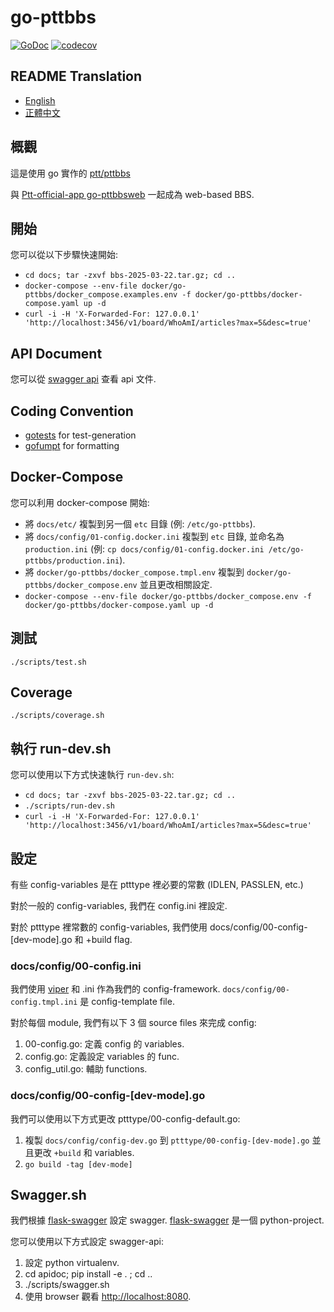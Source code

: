 # go-pttbbs

[![GoDoc](https://pkg.go.dev/badge/github.com/Ptt-official-app/go-pttbbs?status.svg)](https://pkg.go.dev/github.com/Ptt-official-app/go-pttbbs?tab=doc)
[![codecov](https://codecov.io/gh/Ptt-official-app/go-pttbbs/branch/main/graph/badge.svg)](https://codecov.io/gh/Ptt-official-app/go-pttbbs)

## README Translation

* [English](https://github.com/Ptt-official-app/go-pttbbs/blob/main/README.en.md)
* [正體中文](https://github.com/Ptt-official-app/go-pttbbs/blob/main/README.zh-TW.md)

## 概觀

這是使用 go 實作的 [ptt/pttbbs](https://github.com/ptt/pttbbs)

與 [Ptt-official-app go-pttbbsweb](https://github.com/ptt-official-app/go-pttbbsweb) 一起成為 web-based BBS.

## 開始

您可以從以下步驟快速開始:

* `cd docs; tar -zxvf bbs-2025-03-22.tar.gz; cd ..`
* `docker-compose --env-file docker/go-pttbbs/docker_compose.examples.env -f docker/go-pttbbs/docker-compose.yaml up -d`
* `curl -i -H 'X-Forwarded-For: 127.0.0.1' 'http://localhost:3456/v1/board/WhoAmI/articles?max=5&desc=true'`

## API Document

您可以從 [swagger api](https://doc-pttbbs.devptt.dev) 查看 api 文件.

## Coding Convention

* [gotests](https://github.com/cweill/gotests) for test-generation
* [gofumpt](https://github.com/mvdan/gofumpt) for formatting

## Docker-Compose

您可以利用 docker-compose 開始:

* 將 `docs/etc/` 複製到另一個 `etc` 目錄 (例: `/etc/go-pttbbs`).
* 將 `docs/config/01-config.docker.ini` 複製到 `etc` 目錄, 並命名為 `production.ini` (例: `cp docs/config/01-config.docker.ini /etc/go-pttbbs/production.ini`).
* 將 `docker/go-pttbbs/docker_compose.tmpl.env` 複製到 `docker/go-pttbbs/docker_compose.env` 並且更改相關設定.
* `docker-compose --env-file docker/go-pttbbs/docker_compose.env -f docker/go-pttbbs/docker-compose.yaml up -d`

## 測試

```
./scripts/test.sh
```

## Coverage

```
./scripts/coverage.sh
```

## 執行 run-dev.sh

您可以使用以下方式快速執行 `run-dev.sh`:

* `cd docs; tar -zxvf bbs-2025-03-22.tar.gz; cd ..`
* `./scripts/run-dev.sh`
* `curl -i -H 'X-Forwarded-For: 127.0.0.1' 'http://localhost:3456/v1/board/WhoAmI/articles?max=5&desc=true'`

## 設定

有些 config-variables 是在 ptttype 裡必要的常數 (IDLEN, PASSLEN, etc.)

對於一般的 config-variables, 我們在 config.ini 裡設定.

對於 ptttype 裡常數的 config-variables, 我們使用 docs/config/00-config-[dev-mode].go 和 +build flag.

### docs/config/00-config.ini

我們使用 [viper](https://github.com/spf13/viper) 和 .ini 作為我們的 config-framework.
`docs/config/00-config.tmpl.ini` 是 config-template file.

對於每個 module, 我們有以下 3 個 source files 來完成 config:

1. 00-config.go: 定義 config 的 variables.
2. config.go: 定義設定 variables 的 func.
3. config_util.go: 輔助 functions.

### docs/config/00-config-\[dev-mode\].go

我們可以使用以下方式更改 ptttype/00-config-default.go:

1. 複製 `docs/config/config-dev.go` 到 `ptttype/00-config-[dev-mode].go` 並且更改 `+build` 和 variables.
2. `go build -tag [dev-mode]`

## Swagger.sh

我們根據 [flask-swagger](https://github.com/gangverk/flask-swagger) 設定 swagger.
[flask-swagger](https://github.com/gangverk/flask-swagger) 是一個 python-project.

您可以使用以下方式設定 swagger-api:

1. 設定 python virtualenv.
2. cd apidoc; pip install -e . ; cd ..
3. ./scripts/swagger.sh
4. 使用 browser 觀看 [http://localhost:8080](http://localhost:8080).
